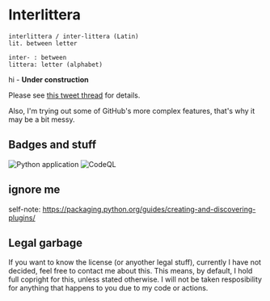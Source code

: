 # Interlittera

```
interlittera / inter-littera (Latin)
lit. between letter

inter- : between
littera: letter (alphabet)
```

hi - **Under construction**

Please see [this tweet thread](https://twitter.com/_GoodClover_/status/1314891635927416833) for details.

Also, I'm trying out some of GitHub's more complex features, that's why it may be a bit messy.

## Badges and stuff

![Python application](https://github.com/GoodClover/interlittera/workflows/Python%20application/badge.svg)
![CodeQL](https://github.com/GoodClover/interlittera/workflows/CodeQL/badge.svg)

## ignore me

self-note: https://packaging.python.org/guides/creating-and-discovering-plugins/

## Legal garbage

If you want to know the license (or anyother legal stuff), currently I have not decided, feel free to contact me about this.
This means, by default, I hold full copright for this, unless stated otherwise.
I will not be taken resposibility for anything that happens to you due to my code or actions.
